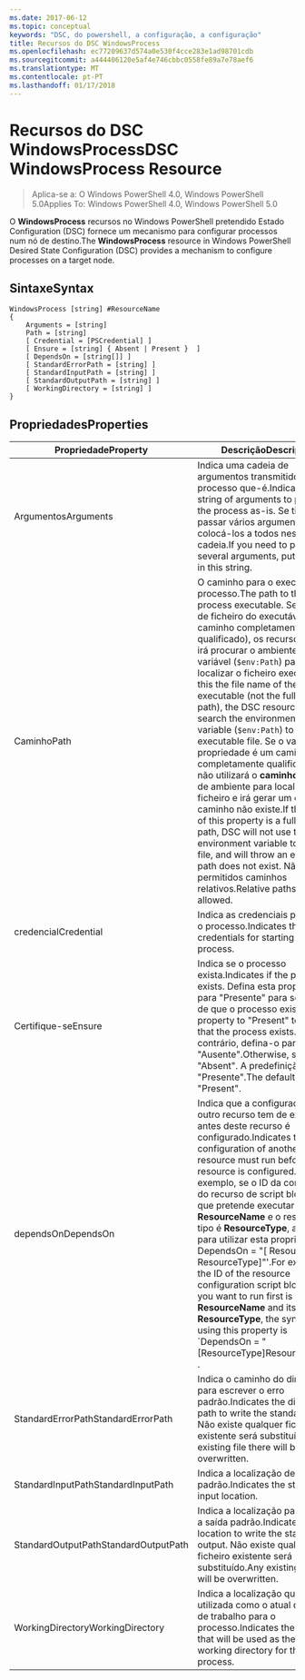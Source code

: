 ```yaml
---
ms.date: 2017-06-12
ms.topic: conceptual
keywords: "DSC, do powershell, a configuração, a configuração"
title: Recursos do DSC WindowsProcess
ms.openlocfilehash: ec77209637d574a0e530f4cce283e1ad98701cdb
ms.sourcegitcommit: a444406120e5af4e746cbbc0558fe89a7e78aef6
ms.translationtype: MT
ms.contentlocale: pt-PT
ms.lasthandoff: 01/17/2018
---
```

# <a name="dsc-windowsprocess-resource"></a><span data-ttu-id="0b9a5-103">Recursos do DSC WindowsProcess</span><span class="sxs-lookup"><span data-stu-id="0b9a5-103">DSC WindowsProcess Resource</span></span>

> <span data-ttu-id="0b9a5-104">Aplica-se a: O Windows PowerShell 4.0, Windows PowerShell 5.0</span><span class="sxs-lookup"><span data-stu-id="0b9a5-104">Applies To: Windows PowerShell 4.0, Windows PowerShell 5.0</span></span>

<span data-ttu-id="0b9a5-105">O **WindowsProcess** recursos no Windows PowerShell pretendido Estado Configuration (DSC) fornece um mecanismo para configurar processos num nó de destino.</span><span class="sxs-lookup"><span data-stu-id="0b9a5-105">The **WindowsProcess** resource in Windows PowerShell Desired State Configuration (DSC) provides a mechanism to configure processes on a target node.</span></span>

## <a name="syntax"></a><span data-ttu-id="0b9a5-106">Sintaxe</span><span class="sxs-lookup"><span data-stu-id="0b9a5-106">Syntax</span></span>

```
WindowsProcess [string] #ResourceName
{
    Arguments = [string]
    Path = [string]
    [ Credential = [PSCredential] ]
    [ Ensure = [string] { Absent | Present }  ]
    [ DependsOn = [string[]] ]
    [ StandardErrorPath = [string] ]
    [ StandardInputPath = [string] ]
    [ StandardOutputPath = [string] ]
    [ WorkingDirectory = [string] ]
}
```

## <a name="properties"></a><span data-ttu-id="0b9a5-107">Propriedades</span><span class="sxs-lookup"><span data-stu-id="0b9a5-107">Properties</span></span>
|  <span data-ttu-id="0b9a5-108">Propriedade</span><span class="sxs-lookup"><span data-stu-id="0b9a5-108">Property</span></span>  |  <span data-ttu-id="0b9a5-109">Descrição</span><span class="sxs-lookup"><span data-stu-id="0b9a5-109">Description</span></span>   | 
|---|---| 
| <span data-ttu-id="0b9a5-110">Argumentos</span><span class="sxs-lookup"><span data-stu-id="0b9a5-110">Arguments</span></span>| <span data-ttu-id="0b9a5-111">Indica uma cadeia de argumentos transmitidos para o processo que-é.</span><span class="sxs-lookup"><span data-stu-id="0b9a5-111">Indicates a string of arguments to pass to the process as-is.</span></span> <span data-ttu-id="0b9a5-112">Se tiver de passar vários argumentos, colocá-los a todos nesta cadeia.</span><span class="sxs-lookup"><span data-stu-id="0b9a5-112">If you need to pass several arguments, put them all in this string.</span></span>| 
| <span data-ttu-id="0b9a5-113">Caminho</span><span class="sxs-lookup"><span data-stu-id="0b9a5-113">Path</span></span>| <span data-ttu-id="0b9a5-114">O caminho para o executável do processo.</span><span class="sxs-lookup"><span data-stu-id="0b9a5-114">The path to the process executable.</span></span> <span data-ttu-id="0b9a5-115">Se o nome de ficheiro do executável (não o caminho completamente qualificado), os recursos de DSC irá procurar o ambiente **caminho** variável (`$env:Path`) para localizar o ficheiro executável.</span><span class="sxs-lookup"><span data-stu-id="0b9a5-115">If this the file name of the executable (not the fully qualified path), the DSC resource will search the environment **Path** variable (`$env:Path`) to find the executable file.</span></span> <span data-ttu-id="0b9a5-116">Se o valor desta propriedade é um caminho completamente qualificado, DSC não utilizará o **caminho** variável de ambiente para localizar o ficheiro e irá gerar um erro se o caminho não existe.</span><span class="sxs-lookup"><span data-stu-id="0b9a5-116">If the value of this property is a fully qualified path, DSC will not use the **Path** environment variable to find the file, and will throw an error if the path does not exist.</span></span> <span data-ttu-id="0b9a5-117">Não são permitidos caminhos relativos.</span><span class="sxs-lookup"><span data-stu-id="0b9a5-117">Relative paths are not allowed.</span></span>| 
| <span data-ttu-id="0b9a5-118">credencial</span><span class="sxs-lookup"><span data-stu-id="0b9a5-118">Credential</span></span>| <span data-ttu-id="0b9a5-119">Indica as credenciais para iniciar o processo.</span><span class="sxs-lookup"><span data-stu-id="0b9a5-119">Indicates the credentials for starting the process.</span></span>| 
| <span data-ttu-id="0b9a5-120">Certifique-se</span><span class="sxs-lookup"><span data-stu-id="0b9a5-120">Ensure</span></span>| <span data-ttu-id="0b9a5-121">Indica se o processo exista.</span><span class="sxs-lookup"><span data-stu-id="0b9a5-121">Indicates if the process exists.</span></span> <span data-ttu-id="0b9a5-122">Defina esta propriedade para "Presente" para se certificar de que o processo exista.</span><span class="sxs-lookup"><span data-stu-id="0b9a5-122">Set this property to "Present" to ensure that the process exists.</span></span> <span data-ttu-id="0b9a5-123">Caso contrário, defina-o para "Ausente".</span><span class="sxs-lookup"><span data-stu-id="0b9a5-123">Otherwise, set it to "Absent".</span></span> <span data-ttu-id="0b9a5-124">A predefinição é "Presente".</span><span class="sxs-lookup"><span data-stu-id="0b9a5-124">The default is "Present".</span></span>| 
| <span data-ttu-id="0b9a5-125">dependsOn</span><span class="sxs-lookup"><span data-stu-id="0b9a5-125">DependsOn</span></span> | <span data-ttu-id="0b9a5-126">Indica que a configuração de outro recurso tem de executar antes deste recurso é configurado.</span><span class="sxs-lookup"><span data-stu-id="0b9a5-126">Indicates that the configuration of another resource must run before this resource is configured.</span></span> <span data-ttu-id="0b9a5-127">Por exemplo, se o ID da configuração do recurso de script bloco de que pretende executar primeiro é __ResourceName__ e o respetivo tipo é __ResourceType__, a sintaxe para utilizar esta propriedade é ' DependsOn = "[ ResourceName ResourceType]"'.</span><span class="sxs-lookup"><span data-stu-id="0b9a5-127">For example, if the ID of the resource configuration script block that you want to run first is __ResourceName__ and its type is __ResourceType__, the syntax for using this property is \`DependsOn = "[ResourceType]ResourceName"\`\` .</span></span>| 
| <span data-ttu-id="0b9a5-128">StandardErrorPath</span><span class="sxs-lookup"><span data-stu-id="0b9a5-128">StandardErrorPath</span></span>| <span data-ttu-id="0b9a5-129">Indica o caminho do diretório para escrever o erro padrão.</span><span class="sxs-lookup"><span data-stu-id="0b9a5-129">Indicates the directory path to write the standard error.</span></span> <span data-ttu-id="0b9a5-130">Não existe qualquer ficheiro existente será substituído.</span><span class="sxs-lookup"><span data-stu-id="0b9a5-130">Any existing file there will be overwritten.</span></span>| 
| <span data-ttu-id="0b9a5-131">StandardInputPath</span><span class="sxs-lookup"><span data-stu-id="0b9a5-131">StandardInputPath</span></span>| <span data-ttu-id="0b9a5-132">Indica a localização de entrada padrão.</span><span class="sxs-lookup"><span data-stu-id="0b9a5-132">Indicates the standard input location.</span></span>| 
| <span data-ttu-id="0b9a5-133">StandardOutputPath</span><span class="sxs-lookup"><span data-stu-id="0b9a5-133">StandardOutputPath</span></span>| <span data-ttu-id="0b9a5-134">Indica a localização para guardar a saída padrão.</span><span class="sxs-lookup"><span data-stu-id="0b9a5-134">Indicates the location to write the standard output.</span></span> <span data-ttu-id="0b9a5-135">Não existe qualquer ficheiro existente será substituído.</span><span class="sxs-lookup"><span data-stu-id="0b9a5-135">Any existing file there will be overwritten.</span></span>| 
| <span data-ttu-id="0b9a5-136">WorkingDirectory</span><span class="sxs-lookup"><span data-stu-id="0b9a5-136">WorkingDirectory</span></span>| <span data-ttu-id="0b9a5-137">Indica a localização que será utilizada como o atual diretório de trabalho para o processo.</span><span class="sxs-lookup"><span data-stu-id="0b9a5-137">Indicates the location that will be used as the current working directory for the process.</span></span>| 

